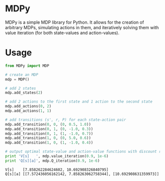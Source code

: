 # MDPy

MDPy is a simple MDP library for Python. It allows for the creation of arbitrary MDPs, simulating actions in them, and iteratively solving them with value iteration (for both state-values and action-values).

# Usage

```python
from MDPy import MDP

# create an MDP
mdp = MDP()

# add 2 states
mdp.add_states(2)

# add 2 actions to the first state and 1 action to the second state
mdp.add_actions(0, 2)
mdp.add_actions(1, 1)

# add transitions (s', r, P) for each state-action pair
mdp.add_transition(0, 0, (0, 0.5, 1.0))
mdp.add_transition(0, 1, (0, -1.0, 0.3))
mdp.add_transition(0, 1, (1, -1.0, 0.7))
mdp.add_transition(1, 0, (0, 5.0, 0.6))
mdp.add_transition(1, 0, (1, -1.0, 0.4))

# output optimal state-value and action-value functions with discount rate 0.9
print 'V[s]   ', mdp.value_iteration(0.9, 1e-6)
print 'Q[s][a]', mdp.Q_iteration(0.9, 1e-6)
```
```
V[s]    [7.858262284624602, 10.692908326840795]
Q[s][a] [[7.572436056162142, 7.858263062758344], [10.692908631359973]]
```
